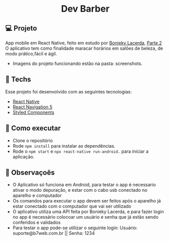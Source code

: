 <h1 align="center">Dev Barber</h1>


## 💻 Projeto

App mobile em React Native, feito em estudo por [Bonieky Lacerda](https://www.youtube.com/watch?v=kk_pGWBOkc4), [Parte 2](https://www.youtube.com/watch?v=wdvxNgGV0sU&ab_channel=BoniekyLacerda) 
O aplicativo tem como finalidade maracar horários em salões de beleza, de modo prático,fácil e ágil.
<br>
- Imagens do projeto funcionando estão na pasta: screenshots.


## 🔨 Techs

Esse projeto foi desenvolvido com as seguintes tecnologias:

- [React Native](https://reactnative.dev/docs/getting-started)
- [React Navigation 5](https://reactnavigation.org/blog/2020/02/06/react-navigation-5.0/)
- [Styled Components](https://styled-components.com/docs/basics)


## 🚀 Como executar

- Clone o repositório
- Rode `npm install` para instalar as dependências.
- Rode o `npm start` e `npx react-native run-android.` para iniciar a aplicação.


## 💬 Observaçoẽs

<ul>
  <li>O Aplicativo só funciona em Android, para testar o app é necessario ativar o modo depuração, e estar com o cabo usb conectado no aparelho e computador</li>
  <li>Os comandos para executar o app devem ser feitos após o aparelho já estar conectado com o computador que vai ser utilizado</li>
  <li>O aplicativo utiliza uma API feita por Bonieky Lacerda, e para fazer login no app é necessário colocoar um usuário e senha que já estão sendo                       conferidos e validados</li>
  <li>Para testar o app pode-se utilizar o seguinte login: Usuário: suporte@b7web.com.br ||  Senha: 1234</li>
</ul>


